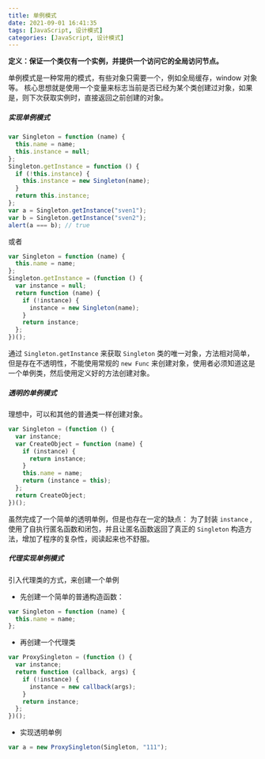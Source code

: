 ```yaml
---
title: 单例模式
date: 2021-09-01 16:41:35
tags: [JavaScript, 设计模式]
categories: [JavaScript, 设计模式]
---
```


**定义：保证一个类仅有一个实例，并提供一个访问它的全局访问节点。**

单例模式是一种常用的模式，有些对象只需要一个，例如全局缓存，window 对象等。
核心思想就是使用一个变量来标志当前是否已经为某个类创建过对象，如果是，则下次获取实例时，直接返回之前创建的对象。

##### 实现单例模式

```js
var Singleton = function (name) {
  this.name = name;
  this.instance = null;
};
Singleton.getInstance = function () {
  if (!this.instance) {
    this.instance = new Singleton(name);
  }
  return this.instance;
};
var a = Singleton.getInstance("sven1");
var b = Singleton.getInstance("sven2");
alert(a === b); // true
```

或者

```js
var Singleton = function (name) {
  this.name = name;
};
Singleton.getInstance = (function () {
  var instance = null;
  return function (name) {
    if (!instance) {
      instance = new Singleton(name);
    }
    return instance;
  };
})();
```

通过 `Singleton.getInstance` 来获取 `Singleton` 类的唯一对象，方法相对简单，但是存在不透明性，不能使用常规的 `new Func` 来创建对象，使用者必须知道这是一个单例类，然后使用定义好的方法创建对象。

##### 透明的单例模式

理想中，可以和其他的普通类一样创建对象。

```js
var Singleton = (function () {
  var instance;
  var CreateObject = function (name) {
    if (instance) {
      return instance;
    }
    this.name = name;
    return (instance = this);
  };
  return CreateObject;
})();
```

虽然完成了一个简单的透明单例，但是也存在一定的缺点：
为了封装 `instance` ,使用了自执行匿名函数和闭包，并且让匿名函数返回了真正的 `Singleton` 构造方法，增加了程序的复杂性，阅读起来也不舒服。

##### 代理实现单例模式

引入代理类的方式，来创建一个单例

- 先创建一个简单的普通构造函数：

```js
var Singleton = function (name) {
  this.name = name;
};
```

- 再创建一个代理类

```js
var ProxySingleton = (function () {
  var instance;
  return function (callback, args) {
    if (!instance) {
      instance = new callback(args);
    }
    return instance;
  };
})();
```

- 实现透明单例

```js
var a = new ProxySingleton(Singleton, "111");
```
